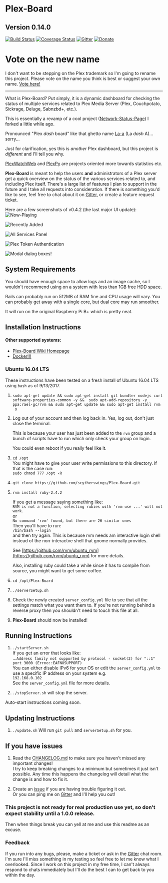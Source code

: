 # Plex-Board
## Version 0.14.0


[![Build Status](https://travis-ci.org/scytherswings/Plex-Board.svg?branch=master)](https://travis-ci.org/scytherswings/Plex-Board)
[![Coverage Status](https://coveralls.io/repos/scytherswings/Plex-Board/badge.svg?branch=master&service=github)](https://coveralls.io/github/scytherswings/Plex-Board?branch=master)
[![Gitter](https://badges.gitter.im/scytherswings/Plex-Board.svg)](https://gitter.im/scytherswings/Plex-Board?utm_source=badge&utm_medium=badge&utm_campaign=pr-badge)
[![Donate](https://img.shields.io/badge/Donate-PayPal-green.svg)](https://www.paypal.com/cgi-bin/webscr?cmd=_s-xclick&hosted_button_id=B6MNRRPVZ34TN)

# Vote on the new name

I don't want to be stepping on the Plex trademark so I'm going to rename this project. Please vote on the name you think is best or suggest your own name. [Vote here!](https://www.surveymonkey.com/r/5B68MVZ)

---

What is Plex-Board? Put simply, it is a dynamic dashboard for checking the status of multiple services related 
to Plex Media Server (Plex, Couchpotato, Sickrage, Deluge, Sabnzbd+, etc.).

This is essentially a revamp of a cool project ([Network-Status-Page](https://github.com/scytherswings/Network-Status-Page)) I forked a little while ago.

Pronounced "Plex *dash* board" like that ghetto name [La-a](http://www.urbandictionary.com/define.php?term=la-a) (La *dash* A)... sorry...

Just for clarification, yes this is _another_ Plex dashboard, but this project is _different_ and I'll tell you why.

[PlexWatchWeb](https://github.com/ecleese/plexWatchWeb) and [PlexPy](https://github.com/JonnyWong16/plexpy) 
are projects oriented more towards statistics etc.

__Plex-Board__ is meant to help the users **and** administrators of a Plex server get a quick overview on the 
status of the various services related to, and including Plex itself.
There's a large list of features I plan to support in the future and I take all requests into consideration. 
If there is something you'd like to see, feel free to chat about it on 
[Gitter](https://gitter.im/scytherswings/Plex-Board?utm_source=share-link&utm_medium=link&utm_campaign=share-link), or create a feature request ticket.


Here are a few screenshots of v0.4.2 (the last major UI update):
![Now-Playing](http://i.imgur.com/WjyXjMv.png)

![Recently Added](http://i.imgur.com/C0ZEvvW.png)

![All Services Panel](http://i.imgur.com/MdRkfZJ.png)

![Plex Token Authentication](http://i.imgur.com/xw2GfUR.png)

![Modal dialog boxes!](http://i.imgur.com/BBDeol0.png)

## System Requirements

You should have enough space to allow logs and an image cache, so I wouldn't recommend using on a system with less than 1GB free HDD space.

Rails can probably run on 512MB of RAM fine and CPU usage will vary. You can probably get away with a single core, but dual core may run smoother.

It will run on the original Raspberry Pi B+ which is pretty neat.


## Installation Instructions

#### Other supported systems:

* [Plex-Board Wiki Homepage](https://github.com/scytherswings/Plex-Board/wiki)
* [Docker!!!](https://github.com/scytherswings/Plex-Board/wiki/Plex-Board-Docker-Installation-Guide)

### Ubuntu 16.04 LTS

These instructions have been tested on a fresh install of Ubuntu 16.04 LTS using `bash` as of 9/13/2017.

1. `sudo apt-get update && sudo apt-get install git bundler nodejs curl software-properties-common -y && 
sudo apt-add-repository -y ppa:rael-gc/rvm && sudo apt-get update && sudo apt-get install rvm -y`

3. Log out of your account and then log back in. Yes, log out, don't just close the terminal. 

    This is because your user has just been added to the `rvm` group and a bunch of scripts 
have to run which only check your group on login. 

    You could even reboot if you really feel like it.

4. `cd /opt` \
    You might have to give your user write permissions to this directory.
     If that is the case run: \
     `sudo chmod 777 /opt -R`

5. `git clone https://github.com/scytherswings/Plex-Board.git`

6. `rvm install ruby-2.4.2` 

    If you get a message saying something like: \
    `RVM is not a function, selecting rubies with 'rvm use ...' will not work.` \
    or \
    `No command 'rvm' found, but there are 26 similar ones` \
    Then you'll have to run: \
    `/bin/bash --login` \
    and then try again. This is because rvm needs am interactive login shell 
    instead of the non-interactve shell that gnome normally provides. 
    
    See [https://github.com/rvm/ubuntu_rvm](https://github.com/rvm/ubuntu_rvm) for more details.
    
    Also, installing ruby could take a while since it has to compile from source, you might want to get some coffee.

7. `cd /opt/Plex-Board`

8. `./serverSetup.sh`

9. Check the newly created `server_config.yml` file to see that all the settings match what you want them to.
If you're not running behind a reverse proxy then you shouldn't need to touch this file at all.

10. __Plex-Board__ should now be installed!

## Running Instructions

1. `./startServer.sh` \
    If you get an error that looks like:\
    ...`Address family not supported by protocol - socket(2) for "::1" port 3000 (Errno::EAFNOSUPPORT)`\
    You can either disable IPv6 for your OS or edit the `server_config.yml` to use a specific IP address on your system e.g. \
    `192.168.0.102` \
    See the `server_config.yml` file for more details. 
    
2. `./stopServer.sh` will stop the server.


Auto-start instructions coming soon.

## Updating Instructions

1. `./update.sh` Will run `git pull` and `serverSetup.sh` for you.


## If you have issues
1. Read the [CHANGELOG.md](CHANGELOG.md) to make sure you haven't missed any important changes! \
   I try to keep breaking changes to a minimum but sometimes it just isn't possible.
   Any time this happens the changelog will detail what the change is and how to fix it.

2. Create an [issue](https://github.com/scytherswings/Plex-Board/issues/new) if you are having trouble figuring it out. \
   Or you can ping me on [Gitter](https://gitter.im/scytherswings/Plex-Board?utm_source=share-link&utm_medium=link&utm_campaign=share-link)
   and I'll help you out!

### This project is not ready for real production use yet, so don't expect stability until a 1.0.0 release.
Then when things break you can yell at me and use this readme as an excuse.

### Feedback
If you run into any bugs, please, make a ticket or ask in the 
[Gitter](https://gitter.im/scytherswings/Plex-Board?utm_source=share-link&utm_medium=link&utm_campaign=share-link)
chat room. 
I'm sure I'll miss something in my testing so feel free to let me know what I overlooked. 
Since I work on this project in my free time, I can't always respond to chats immediately but I'll do the best I can to get back to you within the day.
